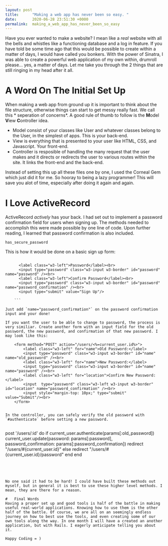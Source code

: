 ```yaml
---
layout: post
title:      "Making a web app has never been so easy. "
date:       2020-06-28 23:51:30 +0000
permalink:  making_a_web_app_has_never_been_so_easy
---
```



Have you ever wanted to make a website? I mean like a *real* website with all the bells and whistles like a functioning database and a log in feature. If you have told be some time ago that this would be possible to create within a matter of days, I would have called you bonkers. With the power of Sinatra, I was able to create a powerful web application of my own within, drumroll please... yes, a matter of days. Let me take you through the 2 things that are still ringing in my head after it all. 

# A Word On The Initial Set Up



When making a web app from ground up it is important to think about the file structure, otherwise things can start to get messy really fast. We call this * seperation of concerns*. A good rule of thumb to follow is the **M**odel **V**iew **C**ontroller idea. 

* Model consist of your classes like User and whatever classes belong to the User, in the simplest of apps. This is your back-end. 
* View is everything that is presented to your user like HTML, CSS, and Javascript. Your front-end. 
* Controller is resposible of handling the many request that the user makes and it directs or redirects the user to various routes within the site. It links the front-end and the back-end. 

Instead of setting this up all these files one by one, I used the Corneal Gem which just did it for me.  So hooray to being a lazy programmer! This will save you alot of time, especially after doing it again and again. 


# I Love ActiveRecord 

ActiveRecord *actively* has your back. I had set out to implement a password confirmation field for users when signing up. The methods needed to accomplish this were made possible by one line of code. Upon further reading, I learned that password confirmation is also included. 

`has_secure_password` 

This is how it would be done on a basic sign up form: 

```

      <label class="w3-left">Password</label><br>
      <input type="password" class="w3-input w3-border" id="password" name="password" /><br>
      <label class="w3-left">Confirm Password</label><br>
      <input type="password" class="w3-input w3-border" id="password" name="password_confirmation" /><br>
      <input type="submit" value="Sign Up"/>
			
	```
			
Just add `name="password_confirmation"` on the password confirmation input and your done!

If you want the user to be able to change to password, the process is very similiar. Create another form with an input field for the old password, the new password, and confirmation of that new password. I may look like this: 

```
        <form method="POST" action="/users/<%=current_user.id%>">
            <label class="w3-left" for="name">Old Password:</label>
            <input type="password" class="w3-input w3-border" id="name" name="old_password" /><br>
            <label class="w3-left" for="name">New Password:</label>
            <input type="password" class="w3-input w3-border" id="name" name="password" /><br>
            <label class="w3-left" for="location">Confirm New Password:</label>
            <input  type="password" class="w3-left w3-input w3-border" id="location" name="password_confirmation" /><br>
            <input style="margin-top: 10px;" type="submit" value="Submit"/><br>
        </form>
```

In the controller, you can safely verify the old password with  `#authenticate` before setting a new password. 


```
  post '/users/:id' do 
    if current_user.authenticate(params[:old_password])
      current_user.update(password: params[:password], password_confirmation: params[:password_confirmation])
      redirect "/users/#{current_user.id}"
    else
      redirect "/users/#{current_user.id}/password"
    end
  end 
```
	

	
	
No one said it had to be hard! I could have built these methods out myself, but in general it is best to use these higher level methods. I mean, they are there for a reason. 
	
# 	Final Words 
Having a proper set up and good tools is half of the battle in making useful real-world applications. Knowing how to use them is the other half of the battle. Of course, we are all on an seemingly endless journey on how to best use the tools, and even creating some of our own tools along the way. In one month I will have a created an another application, but with Rails. I eagerly anticipate telling you about it. 

Happy Coding = )



	





